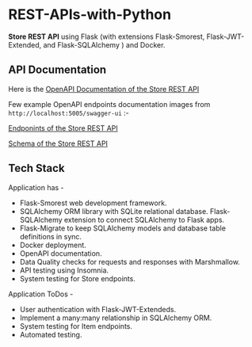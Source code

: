 # REST-APIs-with-Python

**Store REST API** using Flask (with extensions Flask-Smorest, Flask-JWT-Extended, and Flask-SQLAlchemy ) and Docker. 


## API Documentation

Here is the [OpenAPI Documentation of the Store REST API](OpenAPI.json)

Few example OpenAPI endpoints documentation images from `http://localhost:5005/swagger-ui` :-

[Endponints of the Store REST API](OpenAPIEndpoints.png)

[Schema of the Store REST API](OpenAPISchema.png)


## Tech Stack 

Application has -
- Flask-Smorest web development framework.
- SQLAlchemy ORM library with SQLite relational database. Flask-SQLAlchemy extension to connect SQLAlchemy to Flask apps.
- Flask-Migrate to keep SQLAlchemy models and database table definitions in sync.
- Docker deployment.
- OpenAPI documentation.
- Data Quality checks for requests and responses with Marshmallow. 
- API testing using Insomnia.
- System testing for Store endpoints.

Application ToDos -
- User authentication with Flask-JWT-Extendeds.
- Implement a many:many relationship in SQLAlchemy ORM.
- System testing for Item endpoints.
- Automated testing.
